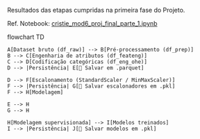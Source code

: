 Resultados das etapas cumpridas na primeira fase  do Projeto. 

Ref. Notebook: [cristie_mod6_proj_final_parte_1.ipynb](https://github.com/Cristie-Lima/e-SUS_Sinan_Mpox_ML-Workflow/blob/main/cristie_mod6_proj_final_parte_1.ipynb)


flowchart TD

    A[Dataset bruto (df_raw)] --> B[Pré-processamento (df_prep)]
    B --> C[Engenharia de atributos (df_feateng)]
    C --> D[Codificação categóricas (df_eng_ohe)]
    D --> |Persistência| E[💾 Salvar em .parquet]

    D --> F[Escalonamento (StandardScaler / MinMaxScaler)]
    F --> |Persistência| G[💾 Salvar escalonadores em .pkl]
    F --> H[Modelagem]

    E --> H
    G --> H

    H[Modelagem supervisionada] --> I[Modelos treinados]
    I --> |Persistência| J[💾 Salvar modelos em .pkl]


